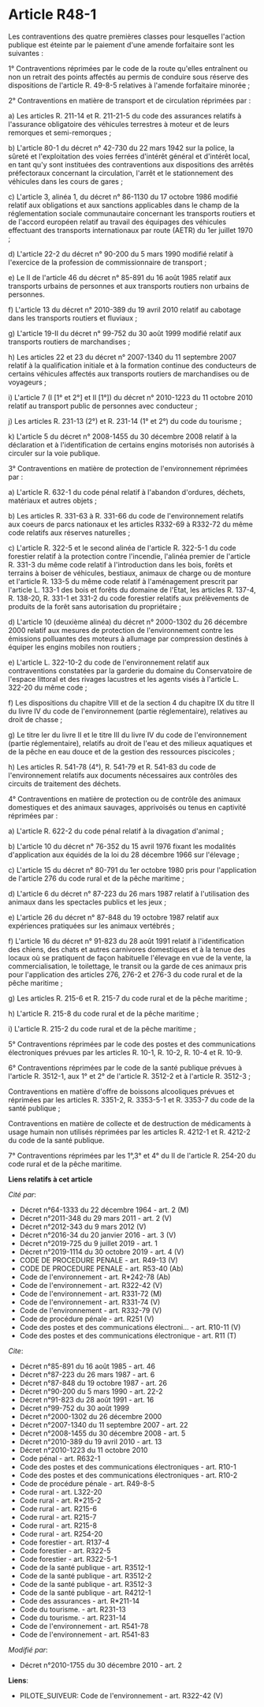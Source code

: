 # Article R48-1

Les contraventions des quatre premières classes pour lesquelles l'action publique est éteinte par le paiement d'une amende
forfaitaire sont les suivantes : 

1° Contraventions réprimées par le code de la route qu'elles entraînent ou non un retrait des points affectés au permis de
conduire sous réserve des dispositions de l'article R. 49-8-5 relatives à l'amende forfaitaire minorée ; 

2° Contraventions en matière de transport et de circulation réprimées par : 

a) Les articles R. 211-14 et R. 211-21-5 du code des assurances relatifs à l'assurance obligatoire des véhicules terrestres à
moteur et de leurs remorques et semi-remorques ; 

b) L'article 80-1 du décret n° 42-730 du 22 mars 1942 sur la police, la sûreté et l'exploitation des voies ferrées d'intérêt
général et d'intérêt local, en tant qu'y sont instituées des contraventions aux dispositions des arrêtés préfectoraux
concernant la circulation, l'arrêt et le stationnement des véhicules dans les cours de gares ; 

c) L'article 3, alinéa 1, du décret n° 86-1130 du 17 octobre 1986 modifié relatif aux obligations et aux sanctions
applicables dans le champ de la réglementation sociale communautaire concernant les transports routiers et de l'accord
européen relatif au travail des équipages des véhicules effectuant des transports internationaux par route (AETR) du 1er
juillet 1970 ; 

d) L'article 22-2 du décret n° 90-200 du 5 mars 1990 modifié relatif à l'exercice de la profession de commissionnaire de
transport ; 

e) Le II de l'article 46 du décret n° 85-891 du 16 août 1985 relatif aux transports urbains de personnes et aux transports
routiers non urbains de personnes. 

f) L'article 13 du décret n° 2010-389 du 19 avril 2010 relatif au cabotage dans les transports routiers et fluviaux ; 

g) L'article 19-II du décret n° 99-752 du 30 août 1999 modifié relatif aux transports routiers de marchandises ; 

h) Les articles 22 et 23 du décret n° 2007-1340 du 11 septembre 2007 relatif à la qualification initiale et à la formation
continue des conducteurs de certains véhicules affectés aux transports routiers de marchandises ou de voyageurs ; 

i) L'article 7 (I [1° et 2°] et II [1°]) du décret n° 2010-1223 du 11 octobre 2010 relatif au transport public de personnes
avec conducteur ; 

j) Les articles R. 231-13 (2°) et R. 231-14 (1° et 2°) du code du tourisme ; 

k) L'article 5 du décret n° 2008-1455 du 30 décembre 2008 relatif à la déclaration et à l'identification de certains engins
motorisés non autorisés à circuler sur la voie publique. 

3° Contraventions en matière de protection de l'environnement réprimées par : 

a) L'article R. 632-1 du code pénal relatif à l'abandon d'ordures, déchets, matériaux et autres objets ; 

b) Les articles R. 331-63 à R. 331-66 du code de l'environnement relatifs aux coeurs de parcs nationaux et les articles
R332-69 à R332-72 du même code relatifs aux réserves naturelles ; 

c) L'article R. 322-5 et le second alinéa de l'article R. 322-5-1 du code forestier relatif à la protection contre
l'incendie, l'alinéa premier de l'article R. 331-3 du même code relatif à l'introduction dans les bois, forêts et terrains à
boiser de véhicules, bestiaux, animaux de charge ou de monture et l'article R. 133-5 du même code relatif à l'aménagement
prescrit par l'article L. 133-1 des bois et forêts du domaine de l'Etat, les articles R. 137-4, R. 138-20, R. 331-1 et 331-2
du code forestier relatifs aux prélèvements de produits de la forêt sans autorisation du propriétaire ; 

d) L'article 10 (deuxième alinéa) du décret n° 2000-1302 du 26 décembre 2000 relatif aux mesures de protection de
l'environnement contre les émissions polluantes des moteurs à allumage par compression destinés à équiper les engins mobiles
non routiers ; 

e) L'article L. 322-10-2 du code de l'environnement relatif aux contraventions constatées par la garderie du domaine du
Conservatoire de l'espace littoral et des rivages lacustres et les agents visés à l'article L. 322-20 du même code ; 

f) Les dispositions du chapitre VIII et de la section 4 du chapitre IX du titre II du livre IV du code de l'environnement
(partie réglementaire), relatives au droit de chasse ; 

g) Le titre Ier du livre II et le titre III du livre IV du code de l'environnement (partie réglementaire), relatifs au droit
de l'eau et des milieux aquatiques et de la pêche en eau douce et de la gestion des ressources piscicoles ; 

h) Les articles R. 541-78 (4°), R. 541-79 et R. 541-83 du code de l'environnement relatifs aux documents nécessaires aux
contrôles des circuits de traitement des déchets. 

4° Contraventions en matière de protection ou de contrôle des animaux domestiques et des animaux sauvages, apprivoisés ou
tenus en captivité réprimées par : 

a) L'article R. 622-2 du code pénal relatif à la divagation d'animal ; 

b) L'article 10 du décret n° 76-352 du 15 avril 1976 fixant les modalités d'application aux équidés de la loi du 28 décembre
1966 sur l'élevage ; 

c) L'article 15 du décret n° 80-791 du 1er octobre 1980 pris pour l'application de l'article 276 du code rural et de la pêche
maritime ; 

d) L'article 6 du décret n° 87-223 du 26 mars 1987 relatif à l'utilisation des animaux dans les spectacles publics et les
jeux ; 

e) L'article 26 du décret n° 87-848 du 19 octobre 1987 relatif aux expériences pratiquées sur les animaux vertébrés ; 

f) L'article 16 du décret n° 91-823 du 28 août 1991 relatif à l'identification des chiens, des chats et autres carnivores
domestiques et à la tenue des locaux où se pratiquent de façon habituelle l'élevage en vue de la vente, la commercialisation,
le toilettage, le transit ou la garde de ces animaux pris pour l'application des articles 276, 276-2 et 276-3 du code rural
et de la pêche maritime ; 

g) Les articles R. 215-6 et R. 215-7 du code rural et de la pêche maritime ; 

h) L'article R. 215-8 du code rural et de la pêche maritime ; 

i) L'article R. 215-2 du code rural et de la pêche maritime ; 

5° Contraventions réprimées par le code des postes et des communications électroniques prévues par les articles R. 10-1, R.
10-2, R. 10-4 et R. 10-9.

6° Contraventions réprimées par le code de la santé publique prévues à l'article R. 3512-1, aux 1° et 2° de l'article R.
3512-2 et à l'article R. 3512-3 ; 

Contraventions en matière d'offre de boissons alcooliques prévues et réprimées par les articles R. 3351-2, R. 3353-5-1 et R.
3353-7 du code de la santé publique ; 

Contraventions en matière de collecte et de destruction de médicaments à usage humain non utilisés réprimées par les articles
R. 4212-1 et R. 4212-2 du code de la santé publique. 

7° Contraventions réprimées par les 1°,3° et 4° du II de l'article R. 254-20 du code rural et de la pêche maritime.

**Liens relatifs à cet article**

_Cité par_:

  - Décret n°64-1333 du 22 décembre 1964 - art. 2 (M)
  - Décret n°2011-348 du 29 mars 2011 - art. 2 (V)
  - Décret n°2012-343 du 9 mars 2012 (V)
  - Décret n°2016-34 du 20 janvier 2016 - art. 3 (V)
  - Décret n°2019-725 du 9 juillet 2019 - art. 1
  - Décret n°2019-1114 du 30 octobre 2019 - art. 4 (V)
  - CODE DE PROCEDURE PENALE - art. R49-13 (V)
  - CODE DE PROCEDURE PENALE - art. R53-40 (Ab)
  - Code de l'environnement - art. R*242-78 (Ab)
  - Code de l'environnement - art. R322-42 (V)
  - Code de l'environnement - art. R331-72 (M)
  - Code de l'environnement - art. R331-74 (V)
  - Code de l'environnement - art. R332-79 (V)
  - Code de procédure pénale - art. R251 (V)
  - Code des postes et des communications électroni... - art. R10-11 (V)
  - Code des postes et des communications électronique - art. R11 (T)

_Cite_:

  - Décret n°85-891 du 16 août 1985 - art. 46
  - Décret n°87-223 du 26 mars 1987 - art. 6
  - Décret n°87-848 du 19 octobre 1987 - art. 26
  - Décret n°90-200 du 5 mars 1990 - art. 22-2
  - Décret n°91-823 du 28 août 1991 - art. 16
  - Décret n°99-752 du 30 août 1999
  - Décret n°2000-1302 du 26 décembre 2000
  - Décret n°2007-1340 du 11 septembre 2007 - art. 22
  - Décret n°2008-1455 du 30 décembre 2008 - art. 5
  - Décret n°2010-389 du 19 avril 2010 - art. 13
  - Décret n°2010-1223 du 11 octobre 2010
  - Code pénal - art. R632-1
  - Code des postes et des communications électroniques - art. R10-1
  - Code des postes et des communications électroniques - art. R10-2
  - Code de procédure pénale - art. R49-8-5
  - Code rural - art. L322-20
  - Code rural - art. R*215-2
  - Code rural - art. R215-6
  - Code rural - art. R215-7
  - Code rural - art. R215-8
  - Code rural - art. R254-20
  - Code forestier - art. R137-4
  - Code forestier - art. R322-5
  - Code forestier - art. R322-5-1
  - Code de la santé publique - art. R3512-1
  - Code de la santé publique - art. R3512-2
  - Code de la santé publique - art. R3512-3
  - Code de la santé publique - art. R4212-1
  - Code des assurances - art. R*211-14
  - Code du tourisme. - art. R231-13
  - Code du tourisme. - art. R231-14
  - Code de l'environnement - art. R541-78
  - Code de l'environnement - art. R541-83

_Modifié par_:

  - Décret n°2010-1755 du 30 décembre 2010 - art. 2

**Liens**:

  - PILOTE_SUIVEUR: Code de l'environnement - art. R322-42 (V)
